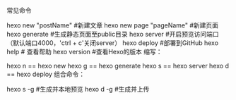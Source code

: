 常见命令

hexo new "postName" #新建文章
hexo new page "pageName" #新建页面
hexo generate #生成静态页面至public目录
hexo server #开启预览访问端口（默认端口4000，'ctrl + c'关闭server）
hexo deploy #部署到GitHub
hexo help  # 查看帮助
hexo version  #查看Hexo的版本
缩写：

hexo n == hexo new
hexo g == hexo generate
hexo s == hexo server
hexo d == hexo deploy
组合命令：

hexo s -g #生成并本地预览
hexo d -g #生成并上传